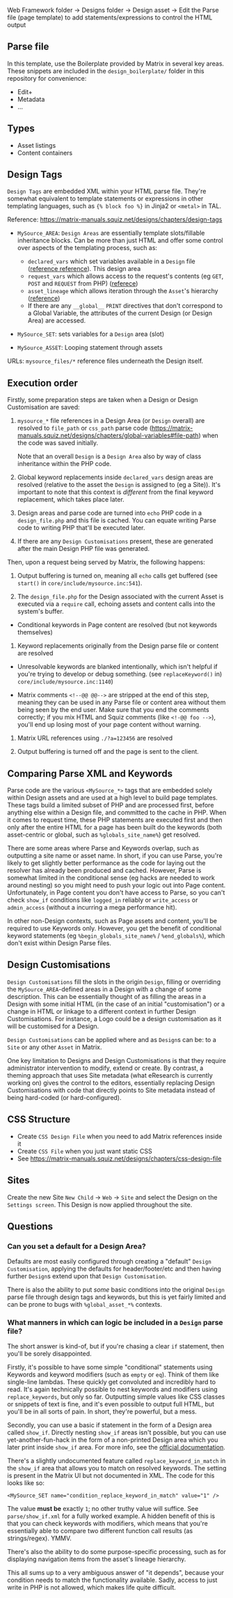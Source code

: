 Web Framework folder
 -> Designs folder
   -> Design asset
     -> Edit the Parse file (page template) to add statements/expressions to
control the HTML output

## Parse file

In this template, use the Boilerplate provided by Matrix in several key areas.
These snippets are included in the `design_boilerplate/` folder in this
repository for convenience:

* Edit+
* Metadata
* …

## Types

* Asset listings
* Content containers


## Design Tags

`Design Tags` are embedded XML within your HTML parse file.  They're somewhat
equivalent to template statements or expressions in other templating
languages, such as `{% block foo %}` in Jinja2 or `<metal>` in TAL.

Reference: https://matrix-manuals.squiz.net/designs/chapters/design-tags

* `MySource_AREA`: `Design Areas` are essentially template slots/fillable
  inheritance blocks. Can be more than just HTML and offer some control over
  aspects of the templating process, such as:

  * `declared_vars` which set variables available in a
  `Design` file ([reference
    reference](https://matrix-manuals.squiz.net/designs/chapters/declared-vars-design-area)).
    This design area
  * `request_vars` which allows access to the request's contents (eg `GET`, `POST`
    and `REQUEST` from PHP)
    ([referece](https://matrix-manuals.squiz.net/designs/chapters/request-vars-design-area))
  * `asset_lineage` which allows iteration through the `Asset`'s hierarchy
    ([reference](https://matrix-manuals.squiz.net/designs/chapters/asset-lineage-design-area))
  * If there are any `__global__` `PRINT` directives that don't correspond to
    a Global Variable, the attributes of the current Design (or Design Area)
    are accessed.

* `MySource_SET`: sets variables for a `Design` area (slot)
* `MySource_ASSET`: Looping statement through assets

URLs: `mysource_files/*` reference files underneath the Design itself.

## Execution order

Firstly, some preparation steps are taken when a Design or Design
Customisation are saved:

1. `mysource_*` file references in a Design Area (or `Design` overall) are
   resolved to `file_path` or `css_path` parse code
   (<https://matrix-manuals.squiz.net/designs/chapters/global-variables#file-path>)
   when the code was saved initially.

   Note that an overall `Design` is a `Design Area` also by way of class
   inheritance within the PHP code.

1. Global keyword replacements inside `declared_vars` design areas are
   resolved (relative to the asset the `Design` is assigned to (eg a Site)).
   It's important to note that this context is *different* from the final
   keyword replacement, which takes place later.

1. Design areas and parse code are turned into `echo` PHP code in a
   `design_file.php` and this file is cached.  You can equate writing
   Parse code to writing PHP that'll be executed later.

1. If there are any `Design Customisations` present, these are generated after
   the main Design PHP file was generated.

Then, upon a request being served by Matrix, the following happens:

1. Output buffering is turned on, meaning all `echo` calls get buffered (see
   `start()` in `core/include/mysource.inc:541`).

1. The `design_file.php` for the Design associated with the current Asset is
   executed via a `require` call, echoing assets and content calls into the
   system's buffer.

  * Conditional keywords in Page content are resolved (but not keywords
    themselves)

1. Keyword replacements originally from the Design parse file or content are resolved

  * Unresolvable keywords are blanked intentionally, which isn't helpful if
    you're trying to develop or debug something. (see `replaceKeyword()` in)
   `core/include/mysource.inc:1140`)

  * Matrix comments `<!--@@ @@-->` are stripped at the end of this step,
    meaning they can be used in any Parse file or content area without them
    being seen by the end user. Make sure that you end the comments correctly;
    if you mix HTML and Squiz comments (like `<!-@@ foo -->`), you'll end up
    losing most of your page content without warning.

1. Matrix URL references using `./?a=123456` are resolved

1. Output buffering is turned off and the page is sent to the client.

## Comparing Parse XML and Keywords

Parse code are the various `<MySource_*>` tags that are embedded solely within
Design assets and are used at a high level to build page templates.  These
tags build a limited subset of PHP and are processed first, before anything
else within a Design file, and committed to the cache in PHP.  When it comes
to request time, these PHP statements are executed first and then only after
the entire HTML for a page has been built do the keywords (both asset-centric or
global, such as `%globals_site_name%`) get resolved.

There are some areas where Parse and Keywords overlap, such as outputting a
site name or asset name.  In short, if you can use Parse, you're likely to get
slightly better performance as the code for laying out the resolver has
already been produced and cached. However, Parse is somewhat limited in the
conditional sense (eg hacks are needed to work around nesting) so you might
need to push your logic out into Page content.  Unfortunately, in Page content
you don't have access to Parse, so you can't check `show_if` conditions like
`logged_in` reliably or `write_access` or `admin_access` (without a incurring
a mega performance hit).

In other non-Design contexts, such as Page assets and content, you'll be
required to use Keywords only.  However, you get the benefit of conditional
keyword statements (eg `%begin_globals_site_name%` / `%end_globals%`), which
don't exist within Design Parse files.

## Design Customisations

`Design Customisations` fill the slots in the origin `Design`, filling or
overriding the `MySource_AREA`-defined areas in a Design with a change of some
description.  This can be essentially thought of as filling the areas in a
Design with some initial HTML (in the case of an initial "customisation") or a
change in HTML or linkage to a different context in further Design
Customisations.  For instance, a Logo could be a design customisation as it
will be customised for a Design.

`Design Customisations` can be applied where and as `Design`s can be: to a
`Site` or any other `Asset` in Matrix.

One key limitation to Designs and Design Customisations is that they require
administrator intervention to modify, extend or create.  By contrast, a
theming approach that uses Site metadata (what eResearch is currently working
on) gives the control to the editors, essentially replacing Design
Customisations with code that directly points to Site metadata instead of
being hard-coded (or hard-configured).

## CSS Structure

* Create `CSS Design File` when you need to add Matrix references inside it
* Create `CSS File` when you just want static CSS
* See https://matrix-manuals.squiz.net/designs/chapters/css-design-file

## Sites

Create the new Site ``New Child`` -> `Web` -> `Site` and select the Design on
the `Settings screen`. This Design is now applied throughout the site.

## Questions

### Can you set a default for a Design Area?

Defaults are most easily configured through creating a "default"
`Design Customisation`, applying the defaults for header/footer/etc and then
having further `Design`s extend upon that `Design Customisation`.

There is also the ability to put *some* basic conditions into the original
`Design` parse file through design tags and keywords, but this is yet fairly
limited and can be prone to bugs with `%global_asset_*%` contexts.

### What manners in which can logic be included in a `Design` parse file?

The short answer is kind-of, but if you're chasing a clear `if` statement,
then you'll be sorely disappointed.

Firstly, it's possible to have some simple "conditional" statements using
Keywords and keyword modifiers (such as `empty` or `eq`).  Think of them like
single-line lambdas.  These quickly get convoluted and incredibly hard to
read.  It's again technically possible to nest keywords and modifiers using
`replace_keywords`, but only so far.  Outputting simple values like CSS
classes or snippets of text is fine, and it's even possible to output full
HTML, but you'll be in all sorts of pain.  In short, they're powerful, but a
mess.

Secondly, you can use a basic if statement in the form of a Design area called
`show_if`.  Directly nesting `show_if` areas isn't possible, but you can use
yet-another-fun-hack in the form of a non-printed Design area which you later
print inside `show_if` area.  For more info, see the [official
documentation](https://matrix-manuals.squiz.net/designs/chapters/show-if-design-area#Nesting-Show-If-Design-Areas).

There's a slightly undocumented feature called `replace_keyword_in_match` in
the `show_if` area that allows you to match on resolved keywords.  The setting
is present in the Matrix UI but not documented in XML. The code for this looks
like so:

    <MySource_SET name="condition_replace_keyword_in_match" value="1" />

The value **must be** exactly `1`; no other truthy value will suffice.  See
`parse/show_if.xml` for a fully worked example.  A hidden benefit of this is
that you can check keywords with modifiers, which means that you're
essentially able to compare two different function call results (as
strings/regex). YMMV.

There's also the ability to do some purpose-specific processing, such as for
displaying navigation items from the asset's lineage hierarchy.

This all sums up to a very ambiguous answer of "it depends", because your
condition needs to match the functionality available.  Sadly, access to just
write in PHP is not allowed, which makes life quite difficult.
